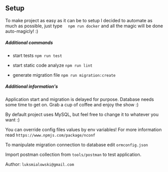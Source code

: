 ## Setup
To make project as easy as it can be to setup I decided to automate as much as possible, just type 
 ````````  npm run docker```````` and all the magic will be done auto-magicly! :)
    
##### Additional commands

- start tests
```npm run test```

- start static code analyze ```npm run lint```

- generate migration file ```npm run migration:create```

##### Additional information's
Application start and migration is delayed for purpose. Database needs some time to get on. 
Grab a cup of coffee and enjoy the show :)

By default project uses MySQL, but feel free to change it to whatever you want :)

You can override config files values by env variables! For more information read 
```https://www.npmjs.com/package/nconf```

To manipulate migration connection to database edit ```ormconfig.json```

Import postman collection from ```tools/postman``` to test application.

Author:
```luksmialowski@gmail.com```
